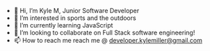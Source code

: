 - 👋 Hi, I’m Kyle M, Junior Software Developer
- 👀 I’m interested in sports and the outdoors
- 🌱 I’m currently learning JavaScript
- 💞️ I’m looking to collaborate on Full Stack software engineering!
- 📫 How to reach me reach me @ developer.kylemiller@gmail.com

<!---
Kylmille is a ✨ special ✨ repository because its `README.md` (this file) appears on your GitHub profile.
You can click the Preview link to take a look at your changes.
--->
